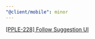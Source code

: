```yaml
---
"@client/mobile": minor
---
```


[[PPLE-228] Follow Suggestion UI](https://linear.app/snts/issue/PPLE-228/follow-suggestion-ui)
